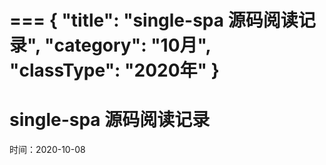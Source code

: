 ===
{
    "title": "single-spa 源码阅读记录",
    "category": "10月",
    "classType": "2020年"
}
===

# single-spa 源码阅读记录
时间：2020-10-08